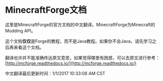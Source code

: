 MinecraftForge文档
==================

这里是MinecraftForge的官方文档的中文翻译。MinecraftForge为Minecraft的Modding API。

这个文档**仅仅**是Forge的教程，而不是Java教程。如果你不会Java，请先学习之后再来看这个文档。

翻译也许并不能准确传达原文意思，如果觉得哪里有困惑，可以去原文进行参考：[http://mcforge.readthedocs.io/](http://mcforge.readthedocs.io/)

中文翻译最后更新时间：1/1/2017 10:33:08 AM CST